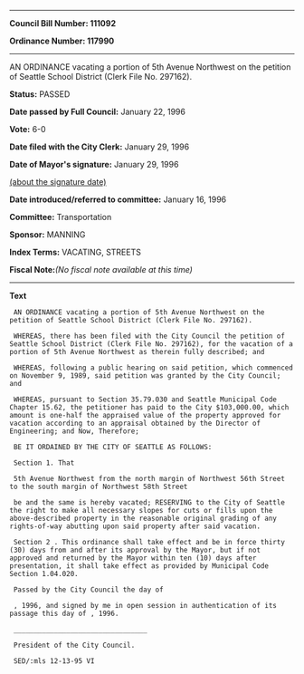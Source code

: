 

********

**Council Bill Number: 111092**
   
**Ordinance Number: 117990**
********

 AN ORDINANCE vacating a portion of 5th Avenue Northwest on the petition of Seattle School District (Clerk File No. 297162).

**Status:** PASSED
   
**Date passed by Full Council:** January 22, 1996
   
**Vote:** 6-0
   
**Date filed with the City Clerk:** January 29, 1996
   
**Date of Mayor's signature:** January 29, 1996
   
[(about the signature date)](/~public/approvaldate.htm)
   
   
   
**Date introduced/referred to committee:** January 16, 1996
   
**Committee:** Transportation
   
**Sponsor:** MANNING
   
   
**Index Terms:** VACATING, STREETS

**Fiscal Note:**_(No fiscal note available at this time)_

********

**Text**
   
```
 AN ORDINANCE vacating a portion of 5th Avenue Northwest on the petition of Seattle School District (Clerk File No. 297162).

 WHEREAS, there has been filed with the City Council the petition of Seattle School District (Clerk File No. 297162), for the vacation of a portion of 5th Avenue Northwest as therein fully described; and

 WHEREAS, following a public hearing on said petition, which commenced on November 9, 1989, said petition was granted by the City Council; and

 WHEREAS, pursuant to Section 35.79.030 and Seattle Municipal Code Chapter 15.62, the petitioner has paid to the City $103,000.00, which amount is one-half the appraised value of the property approved for vacation according to an appraisal obtained by the Director of Engineering; and Now, Therefore;

 BE IT ORDAINED BY THE CITY OF SEATTLE AS FOLLOWS:

 Section 1. That

 5th Avenue Northwest from the north margin of Northwest 56th Street to the south margin of Northwest 58th Street

 be and the same is hereby vacated; RESERVING to the City of Seattle the right to make all necessary slopes for cuts or fills upon the above-described property in the reasonable original grading of any rights-of-way abutting upon said property after said vacation.

 Section 2 . This ordinance shall take effect and be in force thirty (30) days from and after its approval by the Mayor, but if not approved and returned by the Mayor within ten (10) days after presentation, it shall take effect as provided by Municipal Code Section 1.04.020.

 Passed by the City Council the day of

 , 1996, and signed by me in open session in authentication of its passage this day of , 1996.

 _________________________________

 President of the City Council.

 SED/:mls 12-13-95 VI

```
